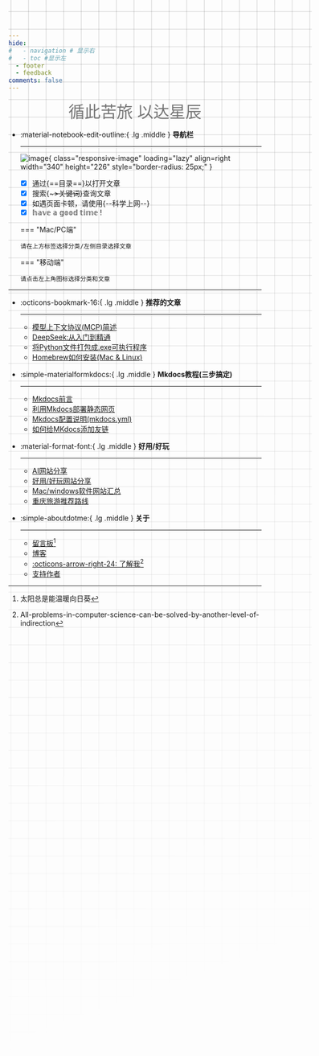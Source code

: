 ```yaml
---
hide:
#   - navigation # 显示右
#   - toc #显示左
  - footer
  - feedback
comments: false
---
```



<!-- <center><font class="custom-font ml3">循此苦旅 以达星辰</font></center>
<script src="https://cdn.statically.io/libs/animejs/2.0.2/anime.min.js"></script>
<style>
    .custom-font {
    font-size: 38px; 
    color: #757575;
}
@media (max-width: 768px) { 
    .custom-font {
        font-size: 32px; 
    }
}
</style> -->

<center><font  color= #757575 size=6 >循此苦旅 以达星辰</font></center>


<!-- <style>
.text-reveal {
  display: inline-block;
  font-size: 38px;
  font-family: inherit;
  letter-spacing: 2px;
  color: transparent;
  background: linear-gradient(
    120deg,
    #757575 0%,
    #bdbdbd 40%,
    #fff 50%,
    #bdbdbd 60%,
    #757575 100%
  );
  background-size: 200% auto;
  background-clip: text;
  -webkit-background-clip: text;
  -webkit-text-fill-color: transparent;
  animation: text-reveal-move 2.2s ease-in-out infinite;
  will-change: background-position;
}

@keyframes text-reveal-move {
  0%   { background-position: 200% 0; }
  100% { background-position: 0 0; }
}

@media (max-width: 768px) {
  .text-reveal {
    font-size: 28px;
  }
}

@media (prefers-color-scheme: dark) {
  .text-reveal {
    background: linear-gradient(
      120deg,
      #e0e0e0 0%,
      #bdbdbd 40%,
      #fff 50%,
      #bdbdbd 60%,
      #e0e0e0 100%
    );
  }
}

@media (prefers-reduced-motion: reduce) {
  .text-reveal {
    animation: none;
    background: none;
    color: #757575;
  }
}
</style>

<div style="text-align:center;margin:40px 0;">
  <span class="text-reveal">循此苦旅 以达星辰</span>
</div> -->


<div class="grid cards" markdown>

-   :material-notebook-edit-outline:{ .lg .middle } __导航栏__

    ---
    ![image](https://pic3.zhimg.com/v2-b9ae6898d33359da6be815bf60626af2_1440w.jpg){ class="responsive-image" loading="lazy" align=right width="340" height="226" style="border-radius: 25px;" }

    - [x] 通过{==目录==}以打开文章
    - [x] 搜索{~~~>关键词~~}查询文章
    - [x] 如遇页面卡顿，请使用{--科学上网--}
    - [x] 𝕙𝕒𝕧𝕖 𝕒 𝕘𝕠𝕠𝕕 𝕥𝕚𝕞𝕖 !  

    === "Mac/PC端"

        请在上方标签选择分类/左侧目录选择文章

    === "移动端"

        请点击左上角图标选择分类和文章
    
</div>
<style>
    @media only screen and (max-width: 768px) {
        .responsive-image {
            display: none;
        }
    }
</style>


***  


<div class="grid cards" markdown>

-   :octicons-bookmark-16:{ .lg .middle } __推荐的文章__

    ---

    - [模型上下文协议(MCP)简述](develop/AI/mcp.md)
    - [DeepSeek:从入门到精通](develop/deepseek.md)
    - [将Python文件打包成.exe可执行程序](blog/py/python.md)
    - [Homebrew如何安装(Mac & Linux)](blog/Mac/homebrew.md) 
    
-   :simple-materialformkdocs:{ .lg .middle } __Mkdocs教程(三步搞定)__

    ---
    
    - [Mkdocs前言](blog/Mkdocs/mkfirst.md)
    - [利用Mkdocs部署静态网页](blog/Mkdocs/mkdocs1.md)
    - [Mkdocs配置说明(mkdocs.yml)](blog/Mkdocs/mkdocs2.md)   
    - [如何给MKdocs添加友链](blog/Mkdocs/linktech.md)


-   :material-format-font:{ .lg .middle } __好用/好玩__

    ---

    - [AI网站分享](develop/AI.md)
    - [好用/好玩网站分享](blog/Webplay.md)
    - [Mac/windows软件网站汇总](blog/macsoft.md)
    - [重庆旅游推荐路线](trip/InCQ/CQ.md)
    
-   :simple-aboutdotme:{ .lg .middle } __关于__

    ---

    - [留言板](waline.md)[^Knowing-that-loving-you-has-no-ending] 
    - [博客](blog/index.md)
    - [:octicons-arrow-right-24: 了解我](about/geren.md)[^see-how-much-I-love-you]
    - [支持作者](about/zcw.md) 
</div>


[^Knowing-that-loving-you-has-no-ending]:太阳总是能温暖向日葵  
[^see-how-much-I-love-you]:All-problems-in-computer-science-can-be-solved-by-another-level-of-indirection

<!-- Start of Howxm client code snippet -->
<!-- <head>
<script>
function _howxm(){_howxmQueue.push(arguments)}
window._howxmQueue=window._howxmQueue||[];
_howxm('setAppID','14429fca-cac1-4551-a472-b046a96ebb75');
(function(){var scriptId='howxm_script';
if(!document.getElementById(scriptId)){
var e=document.createElement('script'),
t=document.getElementsByTagName('script')[0];
e.setAttribute('id',scriptId);
e.type='text/javascript';e.async=!0;
e.src='https://static.howxm.com/sdk.js';
t.parentNode.insertBefore(e,t)}})();
</script> -->
<!-- End of Howxm client code snippet -->

<!-- <script src="//code.tidio.co/6jmawe9m5wy4ahvlhub2riyrnujz7xxi.js" async></script>-->  
 <!-- tidio聊天-->
<!-- </head> -->


<!--  
____    __    ____  ______   ______   ____    __    ____  __  .__   __. 
\   \  /  \  /   / /      | /  __  \  \   \  /  \  /   / |  | |  \ |  | 
 \   \/    \/   / |  ,----'|  |  |  |  \   \/    \/   /  |  | |   \|  | 
  \            /  |  |     |  |  |  |   \            /   |  | |  . `  | 
   \    /\    /   |  `----.|  `--'  |    \    /\    /    |  | |  |\   | 
    \__/  \__/     \______| \______/      \__/  \__/     |__| |__| \__| 
-->

<!-- <iframe 
  src="https://wcowinwork.instatus.com/embed-status/4992fd68/light-md" 
  width="230" 
  height="61" 
  frameBorder="0" 
  scrolling="no" 
  style="border: none;"
>
</iframe> -->

<!-- 发邮件(1) 微信(2) MKdocs视频教程(3)
{ .annotate }

1. 点击右下角[:material-email:](mailto:<wangkewen821@gmail.com>)即可发送邮件.
2. TEL:18939533255(微信号)
3. 点击右下角[:simple-bilibili:](https://space.bilibili.com/1407028951/lists/4566631?type=series)图标查看视频教程. -->


<style>
.md-grid {
  max-width: 1220px;
}
</style>

<!-- <html lang="zh-cn">
<head>
    <meta charset="UTF-8">
    <meta name="viewport" content="width=device-width, initial-scale=1.0">
    <style>
        .timeline {
            position: relative;
            max-width: 1200px;
            margin: 0 auto;
        }

        .timeline::after {
            content: '';
            position: absolute;
            width: 6px;
            background-color: #608DBD;
            top: 0;
            bottom: 0;
            left: 50%;
            margin-left: -3px;
        }

        .container {
            padding: 20px 40px;
            position: relative;
            background-color: inherit;
            width: 50%;
        }

        .left {
            left: 0;
        }

        .right {
            left: 50%;
        }

        .left::after {
            content: " ";
            height: 0;
            position: absolute;
            top: 22px;
            width: 0;
            z-index: 1;
            right: -17px;
            border: medium solid white;
            border-width: 10px 0 10px 10px;
            border-color: transparent transparent transparent white;
        }

        .right::after {
            content: " ";
            height: 0;
            position: absolute;
            top: 22px;
            width: 0;
            z-index: 1;
            left: -17px;
            border: medium solid white;
            border-width: 10px 10px 10px 0;
            border-color: transparent white transparent transparent;
        }

        .right::before {
            left: -16px;
        }

        .left::before {
            right: -16px;
        }

        .content {
            padding: 20px 30px;
            background-color: white;
            position: relative;
            border-radius: 6px;
            box-shadow: 0 2px 10px rgba(0, 0, 0, 0.1);
        }

        .content h2 {
            margin: 0;
            font-size: 24px;
            color: #333;
        }

        .content p {
            margin: 5px 0 0;
            font-size: 18px;
            color: #666;
        }

        .date {
            font-size: 16px;
            color: #999;
            margin-top: 10px;
            text-align: right;
        }

        @media (max-width: 768px) {
            .timeline::after {
                left: 20px;
            }

            .container {
                width: 100%;
                padding-left: 70px;
                padding-right: 25px;
            }

            .container::before {
                left: 60px;
                border: medium solid white;
                border-width: 10px 10px 10px 0;
                border-color: transparent white transparent transparent;
            }

            .left::after, .right::after {
                left: 60px;
            }

            .right {
                left: 0%;
            }
        }
    </style>
</head>
<body>

<div class="timeline">
    <div class="container left">
        <div class="content">
            <h2>漯河高中</h2>
            <p>平凡的三年</p>
            <div class="date">2018 - 2021</div>
        </div>
    </div>
    <div class="container right">
        <div class="content">
            <h2>CTBU</h2>
            <p>电子信息工程专业学士</p>
            <div class="date">2021 - 2024</div>
        </div>
    </div>
    <div class="container left">
        <div class="content">
            <h2>XDU(待定)</h2>
            <p>网络空间安全硕士研究生</p>
            <div class="date">2024 - 2027</div>
        </div>
    </div>
    <div class="container right">
        <div class="content">
            <h2>未完待续</h2>
            <p>在路上，永远热泪盈眶</p>
            <div class="date">Before - After</div>
        </div>
    </div>
</div>

</body>
</html> -->

<!-- <head>
    <meta charset="UTF-8">
    <meta name="viewport" content="width=device-width, initial-scale=1.0">
    <style>
        .timeline {
            position: relative;
            max-width: 1200px;
            margin: 0 auto;
        }
        .timeline::after {
            content: '';
            position: absolute;
            width: 6px;
            background-color:rgb(223, 231, 248);
            top: 0;
            bottom: 0;
            left: 50%;
            margin-left: -3px;
        }
        .container {
            padding: 20px 40px;
            position: relative;
            background-color: inherit;
            width: 50%;
        }
        .left {
            left: 0;
        }
        .right {
            left: 50%;
        }
        .left::after {
            content: " ";
            height: 0;
            position: absolute;
            top: 22px;
            width: 0;
            z-index: 1;
            right: -17px;
            border: medium solid white;
            border-width: 10px 0 10px 10px;
            border-color: transparent transparent transparent white;
        }
        .right::after {
            content: " ";
            height: 0;
            position: absolute;
            top: 22px;
            width: 0;
            z-index: 1;
            left: -17px;
            border: medium solid white;
            border-width: 10px 10px 10px 0;
            border-color: transparent white transparent transparent;
        }
        .right::before {
            left: -16px;
        }
        .left::before {
            right: -16px;
        }
        .content {
            padding: 20px 30px;
            background-color: white;
            position: relative;
            border-radius: 6px;
            box-shadow: 0 2px 10px rgba(0, 0, 0, 0.1);
        }
        .content h2 {
            margin: 0;
            font-size: 24px;
            color: #333;
        }
        .content p {
            margin: 5px 0 0;
            font-size: 18px;
            color: #666;
        }
        .date {
            font-size: 16px;
            color: #999;
            margin-top: 10px;
            text-align: right;
        }
        @media (max-width: 768px) {
            .timeline::after {
                left: 20px;
            }
            .container {
                width: 100%;
                padding-left: 70px;
                padding-right: 25px;
            }
            .container::before {
                left: 60px;
                border: medium solid white;
                border-width: 10px 10px 10px 0;
                border-color: transparent white transparent transparent;
            }
            .left::after, .right::after {
                left: 60px;
            }
            .right {
                left: 0%;
            }
        }
    </style>
</head>
<body>

<div class="timeline">
    <div class="container left">
        <div class="content">
            <h2>漯河高中</h2>
            <p>平凡的三年</p>
            <div class="date">2018 - 2021</div>
        </div>
    </div>
    <div class="container right">
        <div class="content">
            <h2>CTBU</h2>
            <p>电子信息工程专业学士</p>
            <div class="date">2021 - 2024</div>
        </div>
    </div>
    <div class="container left">
        <div class="content">
            <h2>XDU(待定)</h2>
            <p>网络空间安全硕士研究生</p>
            <div class="date">2024 - 2027</div>
        </div>
    </div>
    <div class="container right">
        <div class="content">
            <h2>未完待续</h2>
            <p>在路上，永远热泪盈眶</p>
            <div class="date">Before - After</div>
        </div>
    </div>


</div>
</body>
 -->

<!-- <style>
body::before {
  --size: 50px; /* 调整网格单元大小 */
  --line: color-mix(in hsl, canvasText, transparent 80%); /* 调整线条透明度 */
  content: '';
  height: 100vh;
  width: 100vw;
  position: fixed;
  background: linear-gradient(
        90deg,
        var(--line) 1px,
        transparent 1px var(--size)
      )
      50% 50% / var(--size) var(--size),
    linear-gradient(var(--line) 1px, transparent 1px var(--size)) 50% 50% /
      var(--size) var(--size);
  -webkit-mask: linear-gradient(-20deg, transparent 50%, white);
          mask: linear-gradient(-20deg, transparent 50%, white);
  top: 0;
  transform-style: flat;
  pointer-events: none;
  z-index: -1;
}
</style> -->


<style>
body {
  position: relative; /* 确保 body 元素的 position 属性为非静态值 */
}

body::before {
  --size: 35px; /* 调整网格单元大小 */
  --line: color-mix(in hsl, canvasText, transparent 80%); /* 调整线条透明度 */
  content: '';
  height: 100vh;
  width: 100%;
  position: absolute; /* 修改为 absolute 以使其随页面滚动 */
  background: linear-gradient(
        90deg,
        var(--line) 1px,
        transparent 1px var(--size)
      )
      50% 50% / var(--size) var(--size),
    linear-gradient(var(--line) 1px, transparent 1px var(--size)) 50% 50% /
      var(--size) var(--size);
  -webkit-mask: linear-gradient(-20deg, transparent 50%, white);
          mask: linear-gradient(-20deg, transparent 50%, white);
  top: 0;
  transform-style: flat;
  pointer-events: none;
  z-index: -1;
}

@media (max-width: 768px) {
  body::before {
    display: none; /* 在手机端隐藏网格效果 */
  }
}
</style>


<!-- 优化后的 Waline 评论区代码，支持暗色模式自适应，结构更简洁，移动端适配更好 -->
<!-- <link rel="stylesheet" href="https://unpkg.com/@waline/client@v2/dist/waline.css" />

<div id="waline"></div>

<script type="module">
  import { init } from 'https://unpkg.com/@waline/client@v2/dist/waline.mjs';
  init({
    el: '#waline',
    serverURL: 'https://mk-docs-comments.vercel.app/',
    emoji: [
      'https://unpkg.com/@waline/emojis@1.1.0/qq',
      'https://unpkg.com/@waline/emojis@1.1.0/tw-emoji',
      'https://unpkg.com/@waline/emojis@1.1.0/bilibili',
      'https://unpkg.com/@waline/emojis@1.1.0/weibo',
    ],
    comment: true,
    pageview: true,
    lang: 'zh',
    dark: 'auto', // 自动适配暗色模式
    avatar: 'retro', // 可选：更有趣的头像风格
  });
</script> -->

